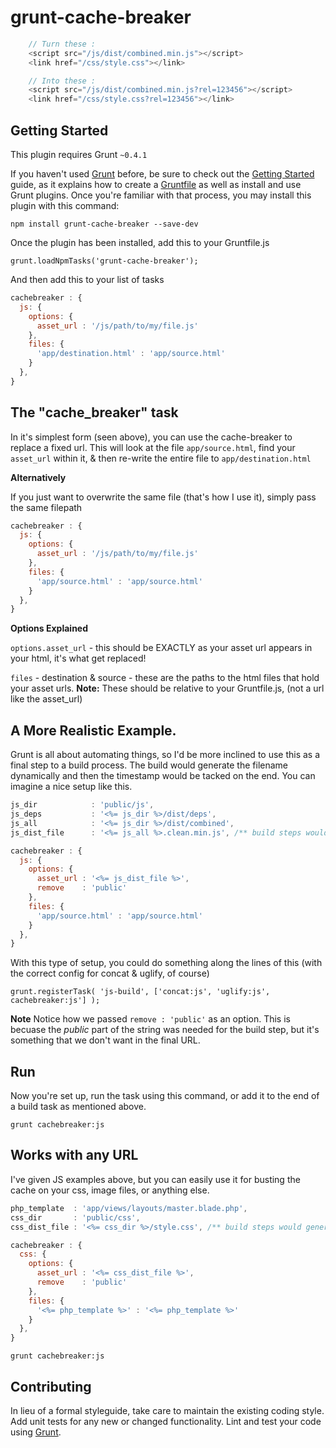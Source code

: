 # grunt-cache-breaker

```js
    // Turn these : 
    <script src="/js/dist/combined.min.js"></script>
    <link href="/css/style.css"></link>

    // Into these :
    <script src="/js/dist/combined.min.js?rel=123456"></script>
    <link href="/css/style.css?rel=123456"></link>
```

## Getting Started
This plugin requires Grunt `~0.4.1`

If you haven't used [Grunt](http://gruntjs.com/) before, be sure to check out the [Getting Started](http://gruntjs.com/getting-started) guide, as it explains how to create a [Gruntfile](http://gruntjs.com/sample-gruntfile) as well as install and use Grunt plugins. Once you're familiar with that process, you may install this plugin with this command:

```shell
npm install grunt-cache-breaker --save-dev
```
Once the plugin has been installed, add this to your Gruntfile.js

    grunt.loadNpmTasks('grunt-cache-breaker');

And then add this to your list of tasks

```js
cachebreaker : {
  js: {
    options: {
      asset_url : '/js/path/to/my/file.js'
    },
    files: {
      'app/destination.html' : 'app/source.html'
    }
  },
}
```
## The "cache_breaker" task
In it's simplest form (seen above), you can use the cache-breaker to replace a fixed url. This will look at the file `app/source.html`, find your `asset_url` within it, & then re-write the entire file to `app/destination.html`

**Alternatively**

If you just want to overwrite the same file (that's how I use it), simply pass the same filepath
```js
cachebreaker : {
  js: {
    options: {
      asset_url : '/js/path/to/my/file.js'
    },
    files: {
      'app/source.html' : 'app/source.html'
    }
  },
}
```

**Options Explained**

`options.asset_url` - this should be EXACTLY as your asset url appears in your html, it's what get replaced!

`files` - destination & source - these are the paths to the html files that hold your asset urls. **Note:** These should be relative to your Gruntfile.js, (not a url like the asset_url)

## A More Realistic Example.
Grunt is all about automating things, so I'd be more inclined to use this as a final step to a build process. The build would generate the filename dynamically and then the timestamp would be tacked on the end. You can imagine a nice setup like this.

```js
js_dir            : 'public/js',
js_deps           : '<%= js_dir %>/dist/deps',
js_all            : '<%= js_dir %>/dist/combined',
js_dist_file      : '<%= js_all %>.clean.min.js', /** build steps would generate this file **/

cachebreaker : {
  js: {
    options: {
      asset_url : '<%= js_dist_file %>', 
      remove    : 'public' 
    },
    files: {
      'app/source.html' : 'app/source.html'
    }
  },
}
```

With this type of setup, you could do something along the lines of this (with the correct config for concat & uglify, of course)

```shell
grunt.registerTask( 'js-build', ['concat:js', 'uglify:js', cachebreaker:js'] );
```

**Note**
Notice how we passed `remove : 'public'` as an option. This is becuase the *public* part of the string was needed for the build step, but it's something that we don't want in the final URL.

## Run
Now you're set up, run the task using this command, or add it to the end of a build task as mentioned above.

    grunt cachebreaker:js

## Works with any URL
I've given JS examples above, but you can easily use it for busting the cache on your css, image files, or anything else.

```js
php_template  : 'app/views/layouts/master.blade.php',
css_dir       : 'public/css',
css_dist_file : '<%= css_dir %>/style.css', /** build steps would generate this file **/

cachebreaker : {
  css: {
    options: {
      asset_url : '<%= css_dist_file %>', 
      remove    : 'public' 
    },
    files: {
      '<%= php_template %>' : '<%= php_template %>'
    }
  },
}
```

```shell
grunt cachebreaker:js
```

## Contributing
In lieu of a formal styleguide, take care to maintain the existing coding style. Add unit tests for any new or changed functionality. Lint and test your code using [Grunt](http://gruntjs.com/).

